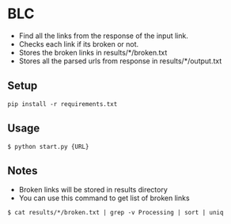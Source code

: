 # BLC

- Find all the links from the response of the input link.
- Checks each link if its broken or not.
- Stores the broken links in results/*/broken.txt
- Stores all the parsed urls from response in results/*/output.txt

## Setup

```
pip install -r requirements.txt
```

## Usage

```
$ python start.py {URL}
```

## Notes

- Broken links will be stored in results directory
- You can use this command to get list of broken links

```
$ cat results/*/broken.txt | grep -v Processing | sort | uniq
```
